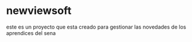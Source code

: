 # newviewsoft
este es un proyecto que esta creado para gestionar las novedades de los aprendices del sena 
